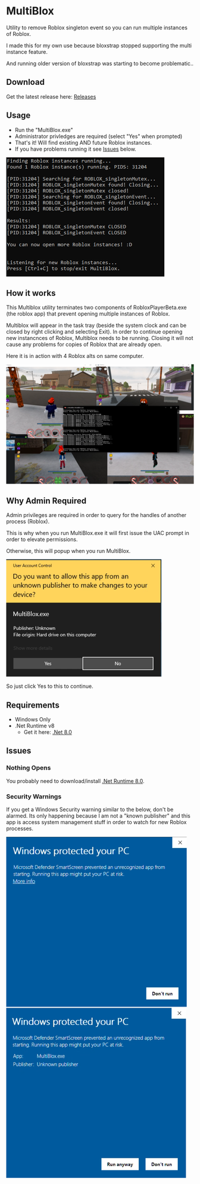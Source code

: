 # MultiBlox
 Utility to remove Roblox singleton event so you can run multiple instances of Roblox.  

 I made this for my own use because bloxstrap stopped supporting the multi instance feature.  

 And running older version of bloxstrap was starting to become problematic.. 

## Download
Get the latest release here: [Releases](https://github.com/rasp8erries/multiblox-cs/releases/latest)

## Usage
- Run the "MultiBlox.exe" 
- Administrator privledges are required (select "Yes" when prompted) 
- That's it! Will find existing AND future Roblox instances. 
- If you have problems running it see [Issues](#issues) below. 

![MultiBlox Success](/images/multiblox-success-v1.0.4.png)

## How it works

This Multiblox utility terminates two components of RobloxPlayerBeta.exe (the roblox app) that prevent opening multiple instances of Roblox.

Multiblox will appear in the task tray (beside the system clock and can be closed by right clicking and selecting Exit). In order to continue opening new instancnces of Roblox, Multiblox needs to be running. Closing it will not cause any problems for copies of Roblox that are already open.

Here it is in action with 4 Roblox alts on same computer. 

![example-usage-1](/images/example-usage-1.png)

## Why Admin Required
Admin privileges are required in order to query for the handles of another process (Roblox). 

This is why when you run MultiBlox.exe it will first issue the UAC prompt in order to elevate permissions. 

Otherwise, this will popup when you run MultiBlox. 

![uac-prompt](/images/uac-prompt.png) 

So just click Yes to this to continue. 

## <a name="reqs"></a>Requirements
- Windows Only
- .Net Runtime v8 
  - Get it here: [.Net 8.0](https://aka.ms/dotnet-core-applaunch?framework=Microsoft.NETCore.App&framework_version=8.0.0&arch=x64&rid=win10-x64)

## <a name="issues"></a>Issues
### Nothing Opens
You probably need to download/install [.Net Runtime 8.0](https://aka.ms/dotnet-core-applaunch?framework=Microsoft.NETCore.App&framework_version=8.0.0&arch=x64&rid=win10-x64).

### Security Warnings
If you get a Windows Security warning similar to the below, don't be alarmed. Its only happening because I am not a "known publisher" and this app is access system management stuff in order to watch for new Roblox processes. 

![ms-sec-1](/images/ms-security-1.png)![ms-sec-2](/images/ms-security-2.png) 


